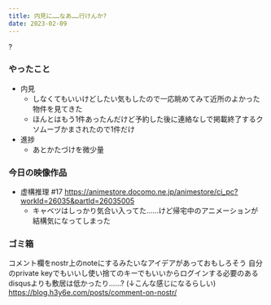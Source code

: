 ```yaml
---
title: 内見に……なあ……行けんか?
date: 2023-02-09
---
```

?

### やったこと
+ 内見
  + しなくてもいいけどしたい気もしたので一応眺めてみて近所のよかった物件を見てきた
  + ほんとはもう1件あったんだけど予約した後に連絡なしで掲載終了するクソムーブかまされたので1件だけ
+ 進捗
  + あとかたづけを微少量

### 今日の映像作品
+ 虚構推理 #17 <https://animestore.docomo.ne.jp/animestore/ci_pc?workId=26035&partId=26035005>
  + キャベツはしっかり気合い入ってた……けど帰宅中のアニメーションが結構気になってしまった

### ゴミ箱
コメント欄をnostr上のnoteにするみたいなアイデアがあっておもしろそう
自分のprivate keyでもいいし使い捨てのキーでもいいからログインする必要のあるdisqusよりも敷居は低かったり……?
(↓こんな感じになるらしい)
<https://blog.h3y6e.com/posts/comment-on-nostr/>
